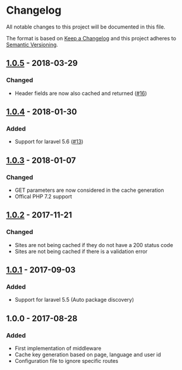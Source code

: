# Changelog
All notable changes to this project will be documented in this file.

The format is based on [Keep a Changelog](http://keepachangelog.com/en/1.0.0/)
and this project adheres to [Semantic Versioning](http://semver.org/spec/v2.0.0.html).

## [1.0.5] - 2018-03-29
### Changed
- Header fields are now also cached and returned ([#16](https://github.com/jkniest/HTMLCache/pull/16))

## [1.0.4] - 2018-01-30
### Added
- Support for laravel 5.6 ([#13](https://github.com/jkniest/HTMLCache/pull/13))

## [1.0.3] - 2018-01-07
### Changed
- GET parameters are now considered in the cache generation
- Offical PHP 7.2 support

## [1.0.2] - 2017-11-21
### Changed
- Sites are not being cached if they do not have a 200 status code
- Sites are not being cached if there is a validation error

## [1.0.1] - 2017-09-03
### Added
- Support for laravel 5.5 (Auto package discovery)

## 1.0.0 - 2017-08-28
### Added
- First implementation of middleware
- Cache key generation based on page, language and user id
- Configuration file to ignore specific routes

[1.0.1]: https://github.com/jkniest/HTMLCache/compare/1.0.0...1.0.1
[1.0.2]: https://github.com/jkniest/HTMLCache/compare/1.0.1...1.0.2
[1.0.3]: https://github.com/jkniest/HTMLCache/compare/1.0.2...1.0.3
[1.0.4]: https://github.com/jkniest/HTMLCache/compare/1.0.3...1.0.4
[1.0.5]: https://github.com/jkniest/HTMLCache/compare/1.0.4...1.0.5
